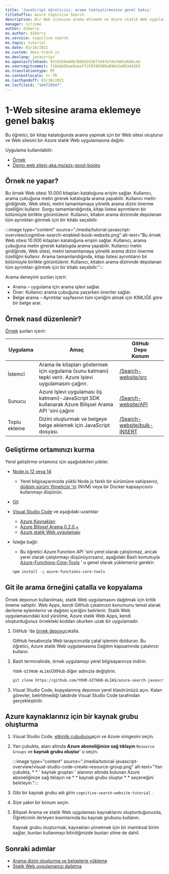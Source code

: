 ```yaml
---
title: 'JavaScript öğreticisi: arama tümleştirmesine genel bakış'
titleSuffix: Azure Cognitive Search
description: Bir Web sitesine arama eklemek ve Azure statik Web uygulamasına dağıtmak için teknik genel bakış ve kurulum.
manager: nitinme
author: diberry
ms.author: diberry
ms.service: cognitive-search
ms.topic: tutorial
ms.date: 03/18/2021
ms.custom: devx-track-js
ms.devlang: javascript
ms.openlocfilehash: 03192b8a84b78682b53bf3d47e7de7b65eb8bceb
ms.sourcegitcommit: f28ebb95ae9aaaff3f87d8388a09b41e0b3445b5
ms.translationtype: MT
ms.contentlocale: tr-TR
ms.lasthandoff: 03/30/2021
ms.locfileid: "104726947"
---
```

# <a name="1---overview-of-adding-search-to-a-website"></a>1-Web sitesine arama eklemeye genel bakış

Bu öğretici, bir kitap kataloğunda arama yapmak için bir Web sitesi oluşturur ve Web sitesini bir Azure statik Web uygulamasına dağıtır. 

Uygulama kullanılabilir: 
* [Örnek](https://github.com/Azure-Samples/azure-search-javascript-samples/tree/master/search-website)
* [Demo web sitesi-aka.ms/azs-good-books](https://aka.ms/azs-good-books)

## <a name="what-does-the-sample-do"></a>Örnek ne yapar? 

Bu örnek Web sitesi 10.000 kitapları kataloğuna erişim sağlar. Kullanıcı, arama çubuğuna metin girerek katalogda arama yapabilir. Kullanıcı metin girdiğinde, Web sitesi, metni tamamlamaya yönelik arama dizini önerme özelliğini kullanır. Sorgu tamamlandığında, kitap listesi ayrıntıların bir bölümüyle birlikte görüntülenir. Kullanıcı, kitabın arama dizininde depolanan tüm ayrıntıları görmek için bir kitabı seçebilir. 

:::image type="content" source="./media/tutorial-javascript-overview/cognitive-search-enabled-book-website.png" alt-text="Bu örnek Web sitesi 10.000 kitapları kataloğuna erişim sağlar. Kullanıcı, arama çubuğuna metin girerek katalogda arama yapabilir. Kullanıcı metin girdiğinde, Web sitesi, metni tamamlamaya yönelik arama dizini önerme özelliğini kullanır. Arama tamamlandığında, kitap listesi ayrıntıların bir bölümüyle birlikte görüntülenir. Kullanıcı, kitabın arama dizininde depolanan tüm ayrıntıları görmek için bir kitabı seçebilir.":::

Arama deneyimi şunları içerir: 

* Arama – uygulama için arama işlevi sağlar.
* Öner: Kullanıcı arama çubuğuna yazarken öneriler sağlar.
* Belge arama – Ayrıntılar sayfasının tüm içeriğini almak için KIMLIĞE göre bir belge arar.

## <a name="how-is-the-sample-organized"></a>Örnek nasıl düzenlenir?

[Örnek](https://github.com/Azure-Samples/azure-search-javascript-samples/tree/master/search-website) şunları içerir:

|Uygulama|Amaç|GitHub<br>Depo<br>Konum|
|--|--|--|
|İstemci|Arama ile kitapları göstermek için uygulama (sunu katmanı) tepki verir. Azure Işlevi uygulamasını çağırır. |[/Search-website/src](https://github.com/Azure-Samples/azure-search-javascript-samples/tree/master/search-website/src)|
|Sunucu|Azure Işlevi uygulaması (iş katmanı)-JavaScript SDK kullanarak Azure Bilişsel Arama API 'sini çağırır |[/Search-website/API](https://github.com/Azure-Samples/azure-search-javascript-samples/tree/master/search-website/src)|
|Toplu ekleme|Dizini oluşturmak ve belgeye belge eklemek için JavaScript dosyası.|[/Search-website/bulk-INSERT](https://github.com/Azure-Samples/azure-search-javascript-samples/tree/master/search-website/bulk-insert)|

## <a name="set-up-your-development-environment"></a>Geliştirme ortamınızı kurma

Yerel geliştirme ortamınız için aşağıdakileri yükler. 

- [Node.js 12 veya 14](https://nodejs.org/en/download)
    - Yerel bilgisayarınızda yüklü Node.js farklı bir sürümüne sahipseniz, [düğüm sürüm Yöneticisi 'ni](https://github.com/nvm-sh/nvm) (NVM) veya bir Docker kapsayıcısını kullanmayı düşünün.  
- [Git](https://git-scm.com/downloads)
- [Visual Studio Code](https://code.visualstudio.com/) ve aşağıdaki uzantılar
    - [Azure Kaynakları](https://marketplace.visualstudio.com/items?itemName=ms-azuretools.vscode-azureresourcegroups)
    - [Azure Bilişsel Arama 0.2.0 +](https://marketplace.visualstudio.com/items?itemName=ms-azuretools.vscode-azurecognitivesearch)
    - [Azure statik Web uygulaması](https://marketplace.visualstudio.com/items?itemName=ms-azuretools.vscode-azurestaticwebapps) 
- İsteğe bağlı:
    - Bu öğretici Azure Function API 'sini yerel olarak çalıştırmaz, ancak yerel olarak çalıştırmayı düşünüyorsanız, aşağıdaki Bash komutuyla [Azure-Functions-Core-Tools](/azure/azure-functions/functions-run-local?tabs=linux%2Ccsharp%2Cbash) ' u genel olarak yüklemeniz gerekir: 
    
    ```bash
    npm install -g azure-functions-core-tools
    ```

## <a name="fork-and-clone-the-search-sample-with-git"></a>Git ile arama örneğini çatalla ve kopyalama

Örnek deponun kullanılması, statik Web uygulamasını dağıtmak için kritik öneme sahiptir. Web Apps, kendi GitHub çatalınızın konumunu temel alarak derleme eylemlerini ve dağıtım içeriğini belirlenir. Statik Web uygulamasındaki kod yürütme, Azure statik Web Apps, kendi oluşturduğunuz örnekteki koddan okurken uzak bir uygulamadır.

1. GitHub 'da [örnek depoyu](https://github.com/Azure-Samples/azure-search-javascript-samples)çatalla. 

    GitHub hesabınızla Web tarayıcınızda çatal işlemini doldurun. Bu öğretici, Azure statik Web uygulamasına Dağıtım kapsamında çatalınızı kullanır. 

1. Bash terminalinde, örnek uygulamayı yerel bilgisayarınıza indirin. 

    `YOUR-GITHUB-ALIAS`GitHub diğer adınızla değiştirin. 

    ```bash
    git clone https://github.com/YOUR-GITHUB-ALIAS/azure-search-javascript-samples
    ```

1. Visual Studio Code, kopyalanmış deponun yerel klasörünüzü açın. Kalan görevler, belirtilmediği takdirde Visual Studio Code tarafından gerçekleştirilir.

## <a name="create-a-resource-group-for-your-azure-resources"></a>Azure kaynaklarınız için bir kaynak grubu oluşturma

1. Visual Studio Code, [etkinlik çubuğunu](https://code.visualstudio.com/docs/getstarted/userinterface)açın ve Azure simgesini seçin. 
1. Yan çubukta, alanı altında **Azure aboneliğinize sağ tıklayın** `Resource Groups` ve **kaynak grubu oluştur**' u seçin.

    :::image type="content" source="./media/tutorial-javascript-overview/visual-studio-code-create-resource-group.png" alt-text="Yan çubukta, * * ' kaynak grupları ' alanının altında bulunan Azure aboneliğinize sağ tıklayın ve * * kaynak grubu oluştur * * seçeneğini belirleyin.":::
1. Gibi bir kaynak grubu adı girin `cognitive-search-website-tutorial` . 
1. Size yakın bir konum seçin.
1. Bilişsel Arama ve statik Web uygulaması kaynaklarını oluşturduğunuzda, Öğreticinin ilerleyen kısımlarında bu kaynak grubunu kullanın. 

    Kaynak grubu oluşturmak, kaynakları yönetmek için bir mantıksal birim sağlar, bunları kullanmayı bitirdiğinizde bunları silme de dahil.

## <a name="next-steps"></a>Sonraki adımlar

* [Arama dizini oluşturma ve belgelerle yükleme](tutorial-javascript-create-load-index.md)
* [Statik Web uygulamanızı dağıtma](tutorial-javascript-deploy-static-web-app.md)
